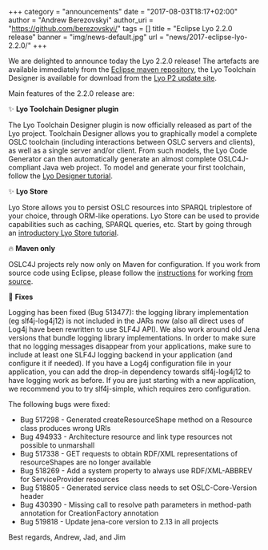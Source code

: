 +++
category = "announcements"
date = "2017-08-03T18:17+02:00"
author = "Andrew Berezovskyi"
author_uri = "https://github.com/berezovskyi/"
tags = []
title = "Eclipse Lyo 2.2.0 release"
banner = "img/news-default.jpg"
url = "news/2017-eclipse-lyo-2.2.0/"
+++

We are delighted to announce today the Lyo 2.2.0 release! The artefacts are available immediately from the [Eclipse maven repository][1], the Lyo Toolchain Designer is available for download from the [Lyo P2 update site][2].

Main features of the 2.2.0 release are:

✨ **Lyo Toolchain Designer plugin**

The Lyo Toolchain Designer plugin is now officially released as part of the Lyo project. Toolchain Designer allows you to graphically model a complete OSLC toolchain (including interactions between OSLC servers and clients), as well as a single server and/or client. From such models, the Lyo Code Generator can then automatically generate an almost complete OSLC4J-compliant Java web project. To model and generate your first toolchain, follow the [Lyo Designer tutorial](https://wiki.eclipse.org/Lyo/ToolchainModellingAndCodeGenerationWorkshop).

✨ **Lyo Store**

Lyo Store allows you to persist OSLC resources into SPARQL triplestore of your choice, through ORM-like operations. Lyo Store can be used to provide capabilities such as caching, SPARQL queries, etc. Start by going through an [introductory Lyo Store tutorial](https://wiki.eclipse.org/Lyo/Store).

🔥 **Maven only**

OSLC4J projects rely now only on Maven for configuration. If you work from source code using Eclipse, please follow the [instructions][3] for working [from source][4].

🔧 **Fixes**

Logging has been fixed (Bug 513477): the logging library implementation (eg slf4j-log4j12) is not included in the JARs now (also all direct uses of Log4j have been rewritten to use SLF4J API). We also work around old Jena versions that bundle logging library implementations. In order to make sure that no logging messages disappear from your applications, make sure to include at least one SLF4J logging backend in your application (and configure it if needed). If you have a Log4j configuration file in your application, you can add the drop-in dependency towards slf4j-log4j12 to have logging work as before. If you are just starting with a new application, we recommend you to try slf4j-simple, which requires zero configuration.

The following bugs were fixed:

* Bug 517298 - Generated createResourceShape method on a Resource class produces wrong URIs
* Bug 494933 - Architecture resource and link type resources not possible to unmarshall
* Bug 517338 - GET requests to obtain RDF/XML representations of resourceShapes are no longer available
* Bug 518269 - Add a system property to always use RDF/XML-ABBREV for ServiceProvider resources
* Bug 518805 - Generated service class needs to set OSLC-Core-Version header
* Bug 430390 - Missing call to resolve path parameters in method-path annotation for CreationFactory annotation
* Bug 519818 - Update jena-core version to 2.13 in all projects


Best regards,
Andrew, Jad, and Jim

[1]: https://repo.eclipse.org/content/repositories/lyo-releases/org/eclipse/lyo/
[2]: http://download.eclipse.org/lyo/p2/releases/2.2.0
[3]: https://wiki.eclipse.org/Lyo/ContributorsGettingStarted
[4]: https://wiki.eclipse.org/Lyo/modelling_and_generation/working_from_source_code